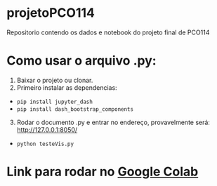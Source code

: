 # projetoPCO114
Repositorio contendo os dados e notebook do projeto final de PCO114

# Como usar o arquivo .py:
1. Baixar o projeto ou clonar.
2. Primeiro instalar as dependencias:
  * ```pip install jupyter_dash```
  * ```pip install dash_bootstrap_components```
3. Rodar o documento .py e entrar no endereço, provavelmente será: http://127.0.0.1:8050/
  * ```python testeVis.py```

# Link para rodar no [Google Colab](https://colab.research.google.com/drive/1mDIjCWsZv7WwGenjUWf0Rf18dsXkMxYC?usp=sharing)
   
